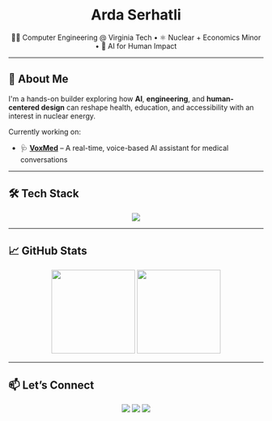<h1 align="center">Arda Serhatli</h1>
<p align="center">
  👨‍💻 Computer Engineering @ Virginia Tech • ⚛️ Nuclear + Economics Minor • 🧠 AI for Human Impact

---

## 🧠 About Me

I'm a hands-on builder exploring how **AI**, **engineering**, and **human-centered design** can reshape health, education, and accessibility with an interest in nuclear energy.  

Currently working on:
- 🩺 **[VoxMed](https://github.com/Scotchex/voxmed)** – A real-time, voice-based AI assistant for medical conversations  
 
---

## 🛠 Tech Stack

<p align="center">
  <img src="https://skillicons.dev/icons?i=python,flask,js,react,html,css,mongodb,git,arduino" />
</p>

---

## 📈 GitHub Stats

<p align="center">
  <img src="https://github-readme-activity-graph.cyclic.app/graph?username=Scotchex&theme=github-compact" height="165">
  <img src="https://github-readme-stats.vercel.app/api/top-langs/?username=Scotchex&layout=compact&theme=tokyonight" height="165">
</p>

---


## 📫 Let’s Connect

<p align="center">
  <a href="https://www.linkedin.com/in/arda-serhatli/"><img src="https://img.shields.io/badge/LinkedIn-blue?style=for-the-badge&logo=linkedin"></a>
  <a href="mailto:ardas@vt.edu"><img src="https://img.shields.io/badge/email-%23EA4335.svg?style=for-the-badge&logo=gmail&logoColor=white"></a>
  <a href="https://github.com/Scotchex"><img src="https://img.shields.io/github/followers/Scotchex?label=Follow&style=for-the-badge"></a>
</p>
